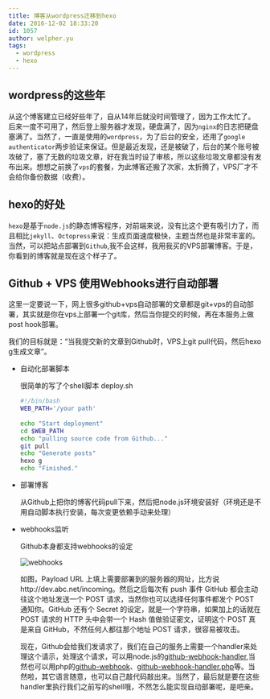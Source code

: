 ```yaml
---
title: 博客从wordpress迁移到hexo
date: 2016-12-02 18:33:20
id: 1057
author: welpher.yu
tags:
  - wordpress
  - hexo
---
```

## wordpress的这些年 

从这个博客建立已经好些年了，自从14年后就没时间管理了，因为工作太忙了。后来一度不可用了，然后登上服务器才发现，硬盘满了，因为`nginx`的日志把硬盘塞满了。当然了，一直是使用的`wordpress`，为了后台的安全，还用了`google authenticator`两步验证来保证。但是最近发现，还是被破了，后台的某个账号被攻破了，塞了无数的垃圾文章，好在我当时设了审核，所以这些垃圾文章都没有发布出来。想想之前换了`vps`的套餐，为此博客还搬了次家，太折腾了，VPS厂才不会给你备份数据（收费）。

## hexo的好处

`hexo`是基于`node.js`的静态博客程序，对前端来说，没有比这个更有吸引力了，而且相比`jekyll`、`Octopress`来说：生成页面速度极快，主题当然也是非常丰富的。当然，可以把站点部署到`Github`,我不会这样，我用我买的VPS部署博客。于是，你看到的博客就是现在这个样子了。

## Github + VPS 使用Webhooks进行自动部署

这里一定要说一下，网上很多github+vps自动部署的文章都是git+vps的自动部署，其实就是你在vps上部署一个git库，然后当你提交的时候，再在本服务上做post hook部署。

我们的目标就是：“当我提交新的文章到Github时，VPS上git pull代码，然后hexo g生成文章”。

* 自动化部署脚本

	很简单的写了个shell脚本 deploy.sh
	
	``` bash
	#!/bin/bash
	WEB_PATH='/your path'
	 
	echo "Start deployment"
	cd $WEB_PATH
	echo "pulling source code from Github..."
	git pull
	echo "Generate posts"
	hexo g
	echo "Finished."
	```

* 部署博客
	
	从Github上把你的博客代码pull下来，然后把node.js环境安装好（环境还是不用自动脚本执行安装，每次变更依赖手动来处理）
	
* webhooks监听
	
	Github本身都支持webhooks的设定
	
	![webhooks](/imgs/2016/github-webhooks.png)
	
	如图，Payload URL 上填上需要部署到的服务器的网址，比方说http://dev.abc.net/incoming。然后之后每次有 push 事件 GitHub 都会主动往这个地址发送一个 POST 请求，当然你也可以选择任何事件都发个 POST 通知你。GitHub 还有个 Secret 的设定，就是一个字符串，如果加上的话就在 POST 请求的 HTTP 头中会带一个 Hash 值做验证密文，证明这个 POST 真是来自 GitHub，不然任何人都往那个地址 POST 请求，很容易被攻击。
	
	现在，Github会给我们发请求了，我们在自己的服务上需要一个handler来处理这个请示，处理这个请求，可以用node.js的[github-webhook-handler](https://github.com/rvagg/github-webhook-handler),当然也可以用php的[github-webhook](https://github.com/Coppertino/github-webhook)、[github-webhook-handler.php](https://gist.github.com/welpher/792fd4bbf5152beb4c93e5e9d9423e3b)等。当然啦，其它语言随意，也可以自己敲代码敲出来。当然了，最后就是要在这些handler里执行我们之前写的shell哦，不然怎么能实现自动部署呢，是吧亲。

